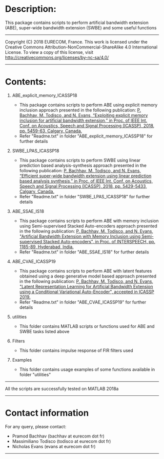 # Description:

This package contains scripts to perform artificial bandwidth extension (ABE), super-wide bandwidth extension (SWBE) and some useful functions
____________________________________________________________________________
Copyright (C) 2018 EURECOM, France.
This work is licensed under the Creative Commons Attribution-NonCommercial-ShareAlike 4.0 International License. 
To view a copy of this license, visit http://creativecommons.org/licenses/by-nc-sa/4.0/
____________________________________________________________________________
# Contents:
1)  ABE_explicit_memory_ICASSP18
    * This package contains scripts to perform ABE using explicit memory inclusion approach presented in the following publication:
[P. Bachhav, M. Todisco, and N. Evans, “Exploiting explicit memory inclusion for artificial bandwidth extension,” in Proc. of IEEE Int. Conf. on Acoustics, Speech and Signal Processing (ICASSP), 2018, pp. 5459-63, Calgary, Canada.](http://www.eurecom.fr/fr/publication/5501/download/sec-publi-5501.pdf)
    * Refer "Readme.txt" in folder "ABE_explicit_memory_ICASSP18" for further details

2) SWBE_LPAS_ICASSP18
    * This package contains scripts to perform SWBE using linear prediction based analysis-synthesis approach presented in the following publication:
[P. Bachhav, M. Todisco, and N. Evans, “Efficient super-wide bandwidth extension using linear prediction based analysis synthesis,” in Proc. of IEEE Int. Conf. on Acoustics, Speech and Signal Processing (ICASSP), 2018, pp. 5429-5433, Calgary, Canada.](http://www.eurecom.fr/fr/publication/5502/download/sec-publi-5502.pdf)
    * Refer "Readme.txt" in folder "SWBE_LPAS_ICASSP18" for further details

3) ABE_SSAE_IS18
    * This package contains scripts to perform ABE with memory inclusion using Semi-supervised Stacked Auto-encoders approach presented in the following publication:
[P. Bachhav, M. Todisco, and N. Evans, "Artificial Bandwidth Extension with Memory Inclusion using Semi-supervised Stacked Auto-encoders", in Proc. of INTERSPEECH, pp. 1185-89, Hyderabad, India.](http://www.eurecom.fr/fr/publication/5592/download/sec-publi-5592.pdf)
    * Refer "Readme.txt" in folder "ABE_SSAE_IS18" for further details
    
4) ABE_CVAE_ICASSP19
    * This package contains scripts to perform ABE with latent features obtained using a deep generative model based approach presented in the following publication:
[P. Bachhav, M. Todisco, and N. Evans, "Latent Representation Learning for Artificial  Bandwidth Extension using a Conditional Variational Auto-Encoder", accepted in ICASSP 2019. ]()
    * Refer "Readme.txt" in folder "ABE_CVAE_ICASSP19" for further details
	
4) utilities
    * This folder contains MATLAB scripts or functions used for ABE and SWBE tasks listed above
    
5) Filters
    * This folder contains impulse response of FIR filters used

6) Examples
    * This folder contains usage examples of some functions available in folder "utilities"

____________________________________________________________________________
All the scripts are successfully tested on MATLAB 2018a
____________________________________________________________________________

# Contact information
For any query, please contact:
* Pramod Bachhav (bachhav at eurecom dot fr)
* Massimiliano Todisco (todisco at eurecom dot fr)
* Nicholas Evans (evans at eurecom dot fr)
____________________________________________________________________________

